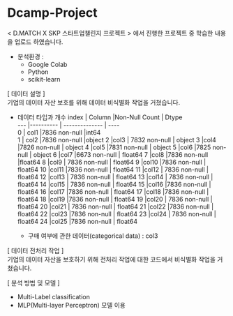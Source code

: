 # Dcamp-Project
&lt; D.MATCH X SKP 스타트업챌린지 프로젝트 > 에서 진행한 프로젝트 중 학습한 내용을 업로드 하였습니다.

- 분석환경 :
    - Google Colab
    - Python
    - scikit-learn


[ 데이터 설명 ]  
  기업의 데이터 자산 보호를 위해 데이터 비식별화 작업을 거쳤습니다.
  
  - 데이터 타입과 개수 
 index   | Column     |Non-Null Count | Dtype  
---  |---------- | -------------- | ----  
0  | col1        |7836 non-null   |int64  
1  | col2         |7836 non-null   |object 
2   |col3         | 7832 non-null  | object 
3   |col4          |7826 non-null  | object 
 4   |col5          |7831 non-null  | object 
 5   |col6           |7825 non-null  | object 
 6   |col7          |6673 non-null  | float64
 7   |col8         |7836 non-null   |float64
 8   |col9          | 7836 non-null  | float64
 9   |col10    |7836 non-null  | float64
 10  |col11    |7836 non-null  | float64
 11  |col12       | 7836 non-null |  float64
 12  |col13       | 7836 non-null |  float64
 13  |col14       | 7836 non-null  | float64
 14  |col15       | 7836 non-null  | float64
 15  |col16     |7836 non-null  | float64
 16  |col17     |7836 non-null  | float64
 17  |col18   |7836 non-null  | float64
 18  |col19  |7836 non-null  | float64
 19  |col20      | 7836 non-null | float64
 20  |col21       | 7836 non-null |  float64
 21  |col22        |7836 non-null  | float64
 22  |col23        |7836 non-null  | float64
 23  |col24        | 7836 non-null |  float64
 24  |col25        |7836 non-null  | float64

 
    - 구매 여부에 관한 데이터(categorical data) : col3

[ 데이터 전처리 작업 ]  
  기업의 데이터 자산을 보호하기 위해 전처리 작업에 대한 코드에서 비식별화 작업을 거쳤습니다.
  
[ 분석 방법 및 모델 ]
  - Multi-Label classification
  - MLP(Multi-layer Perceptron) 모델 이용
